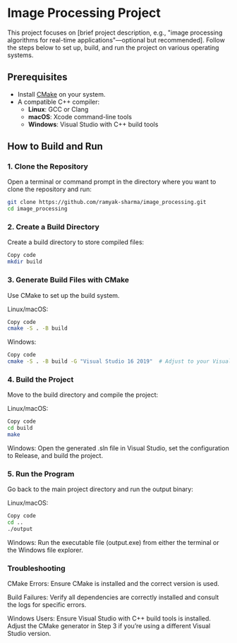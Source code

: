# Image Processing Project

This project focuses on [brief project description, e.g., "image processing algorithms for real-time applications"—optional but recommended]. Follow the steps below to set up, build, and run the project on various operating systems.

## Prerequisites

- Install [CMake](https://cmake.org/download/) on your system.
- A compatible C++ compiler:
  - **Linux**: GCC or Clang
  - **macOS**: Xcode command-line tools
  - **Windows**: Visual Studio with C++ build tools

## How to Build and Run

### 1. Clone the Repository
Open a terminal or command prompt in the directory where you want to clone the repository and run:
```bash
git clone https://github.com/ramyak-sharma/image_processing.git
cd image_processing
```

### 2. Create a Build Directory
Create a build directory to store compiled files:

```bash
Copy code
mkdir build
```
### 3. Generate Build Files with CMake
Use CMake to set up the build system.

Linux/macOS:
```bash
Copy code
cmake -S . -B build
```

Windows:
```bash
Copy code
cmake -S . -B build -G "Visual Studio 16 2019"  # Adjust to your Visual Studio version
```

### 4. Build the Project
Move to the build directory and compile the project:

Linux/macOS:
```bash
Copy code
cd build
make
```
Windows: Open the generated .sln file in Visual Studio, set the configuration to Release, and build the project.

### 5. Run the Program
Go back to the main project directory and run the output binary:

Linux/macOS:
```bash
Copy code
cd ..
./output
```
Windows: Run the executable file (output.exe) from either the terminal or the Windows file explorer.

### Troubleshooting
CMake Errors: Ensure CMake is installed and the correct version is used.

Build Failures: Verify all dependencies are correctly installed and consult the logs for specific errors.

Windows Users: Ensure Visual Studio with C++ build tools is installed. Adjust the CMake generator in Step 3 if you’re using a different Visual Studio version.